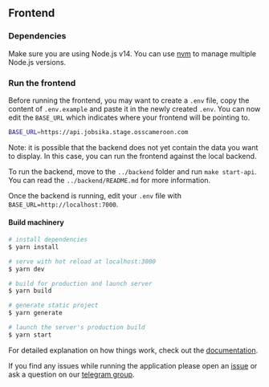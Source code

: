 ## Frontend

### Dependencies

Make sure you are using Node.js v14. You can use [nvm](https://github.com/nvm-sh/nvm) to manage multiple Node.js versions.


### Run the frontend

Before running the frontend, you may want to create a `.env` file,
copy the content of `.env.example` and paste it in the newly created `.env`.
You can now edit the `BASE_URL` which indicates where your frontend will be pointing to.

``` bash
BASE_URL=https://api.jobsika.stage.osscameroon.com
```

Note: it is possible that the backend does not yet contain the data you want to display.
In this case, you can run the frontend against the local backend.

To run the backend, move to the `../backend` folder and run `make start-api`. You can read the `../backend/README.md` for more information.

Once the backend is running, edit your `.env` file with `BASE_URL=http://localhost:7000`.

#### Build machinery

```bash
# install dependencies
$ yarn install

# serve with hot reload at localhost:3000
$ yarn dev

# build for production and launch server
$ yarn build

# generate static project
$ yarn generate

# launch the server's production build
$ yarn start
```

For detailed explanation on how things work, check out the [documentation](https://nuxtjs.org).

If you find any issues while running the application please open an [issue](https://github.com/osscameroon/jobsika/issues/new) or ask a question on our [telegram group](https://t.me/+UpKZh_KXTaTx7JD7).
